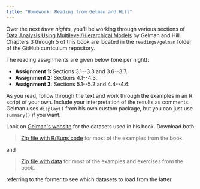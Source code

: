 ```yaml
---
title: "Homework: Reading from Gelman and Hill"
---
```


Over the next *three nights*, you'll be working through various sections of [Data Analysis Using Multilevel/Hierarchical Models](http://www.stat.columbia.edu/~gelman/arm/) by Gelman and Hill. Chapters 3 through 5 of this book are located in the `readings/gelman` folder of the GitHub curriculum repository.

The reading assignments are given below (one per night):

* **Assignment 1:** Sections 3.1--3.3 and 3.6--3.7.
* **Assignment 2:** Sections 4.1--4.3.
* **Assignment 3:** Sections 5.1--5.2 and 4.4--4.6.

As you read, follow through the text and work through the examples in an R script of your own. Include your interpretation of the results as comments. Gelman uses `display()` from his own custom package, but you can just use `summary()` if you want.

Look on [Gelman's website](http://www.stat.columbia.edu/~gelman/arm/software/) for the datasets used in his book. Download both

> [Zip file with R/Bugs code](http://www.stat.columbia.edu/~gelman/arm/examples/Book_Codes.zip) for most of the examples from the book.

and

> [Zip file with data](http://www.stat.columbia.edu/~gelman/arm/examples/ARM_Data.zip) for most of the examples and exercises from the book.

referring to the former to see which datasets to load from the latter.